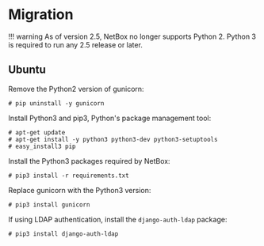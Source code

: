 # Migration

!!! warning
    As of version 2.5, NetBox no longer supports Python 2. Python 3 is required to run any 2.5 release or later.

## Ubuntu

Remove the Python2 version of gunicorn:

```no-highlight
# pip uninstall -y gunicorn
```

Install Python3 and pip3, Python's package management tool:

```no-highlight
# apt-get update
# apt-get install -y python3 python3-dev python3-setuptools
# easy_install3 pip
```

Install the Python3 packages required by NetBox:

```no-highlight
# pip3 install -r requirements.txt
```

Replace gunicorn with the Python3 version:

```no-highlight
# pip3 install gunicorn
```

If using LDAP authentication, install the `django-auth-ldap` package:

```no-highlight
# pip3 install django-auth-ldap
```
